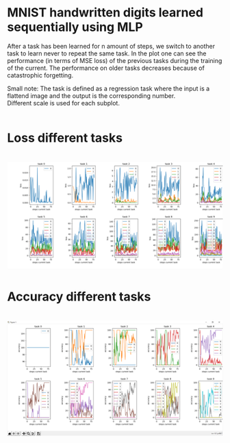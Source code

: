 # MNIST handwritten digits learned sequentially using MLP

After a task has been learned for n amount of steps, we switch to another task to learn never to repeat the same task.
In the plot one can see the performance (in terms of MSE loss) of the previous tasks during the training of the current.
The performance on older tasks decreases because of catastrophic forgetting.

Small note:
The task is defined as a regression task where the input is a flattend image and the output is the corresponding number. </br>
Different scale is used for each subplot.</br>
<br/>
<h1>Loss different tasks<h1/>
<img src="https://github.com/MOVzeroOne/CatastrophicForgettingMLP/blob/master/plot.PNG">
<br/>
<h1>Accuracy different tasks<h1/>
<img src="https://github.com/MOVzeroOne/CatastrophicForgettingMLP/blob/master/plot1.PNG">
